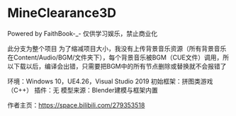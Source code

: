 # MineClearance3D
Powered by FaithBook-_-
仅供学习娱乐，禁止商业化

此分支为整个项目
为了缩减项目大小，我没有上传背景音乐资源（所有背景音乐在Content/Audio/BGM/文件夹下），每个背景音乐被BGM（CUE文件）调用，所以下载以后，编译会出错，只需要把BGM中的所有节点删除或替换就不会报错了

环境：Windows 10，UE4.26，Visual Studio 2019
初始框架：拼图类游戏（C++）
插件：无
模型来源：Blender建模与框架内置

作者主页：https://space.bilibili.com/279353518
